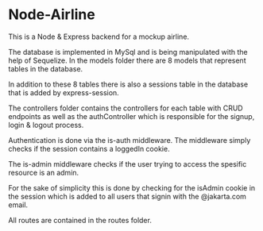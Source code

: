 # Node-Airline

This is a Node & Express backend for a mockup airline. 

The database is implemented in MySql and is being manipulated with the help of Sequelize. 
In the models folder there are 8 models that represent tables in the database. 

In addition to these 8 tables there is also a sessions table in the database that 
is added by express-session.

The controllers folder contains the controllers for each table with CRUD endpoints 
as well as the authController which is responsible for the signup, login & logout process.

Authentication is done via the is-auth middleware. The middleware simply checks if the 
session contains a loggedIn cookie. 

The is-admin middleware checks if the user trying to access the spesific resource is an admin.

For the sake of simplicity this is done by checking for the isAdmin cookie in the session which is added
to all users that signin with the @jakarta.com email.

All routes are contained in the routes folder.